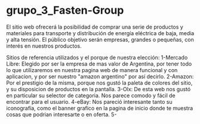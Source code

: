 # grupo_3_Fasten-Group
El sitio web ofrecerá la posibilidad de comprar una serie de productos y materiales para transporte y distribución de energía eléctrica de baja, media y alta tensión. 
El público objetivo serán empresas, grandes o pequeñas, con interés en nuestros productos.

Sitios de referencia utilizados y el porque de nuestra elección:
1-Mercado Libre: Elegido por ser la empresa de mas valor de Argentina, por tener todo lo que utilizaremos en nuestra pagina web de manera funcional y con aplicacion, y por ser nuestro "amazon argentino" por así decirlo.
2-Amazon: Por el prestigio de la misma, porque nos gustó la paleta de colores del sitio, y su disposicion de productos en la pantalla.
3-Olx: De esta web nos gustó en particular su selector de categoria. Nos parece comodo y fácil de encontrar para el usuario.
4-eBay: Nos pareció interesante tanto su iconografía, como el banner grafico en la pagina de inicio donde te muestra cosas que podrian interesarte o en oferta.
5-
